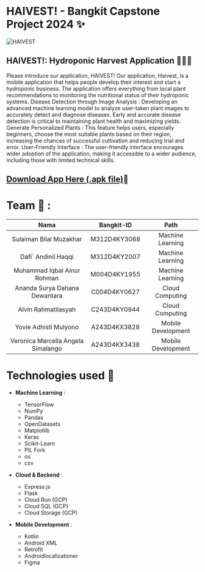 # HAIVEST! - Bangkit Capstone Project 2024 ✨

![HAIVEST](https://github.com/Veronicamrcl/Haivest/assets/90811312/91a65fa1-e2ab-4470-9e88-a55e610539cb)

## HAIVEST!: Hydroponic Harvest Application 💆‍♀️📱 <br>
Please introduce our application, HAIVEST! Our application, Haivest, is a mobile application that helps people develop their interest and start a hydroponic business. The application offers everything from local plant recommendations to monitoring the nutritional status of their hydroponic systems.
Disease Detection through Image Analysis : Developing an advanced machine learning model to analyze user-taken plant images to accurately detect and diagnose diseases. Early and accurate disease detection is critical to maintaining plant health and maximizing yields.
Generate Personalized Plants : This feature helps users, especially beginners, choose the most suitable plants based on their region, increasing the chances of successful cultivation and reducing trial and error.
User-Friendly Interface : The user-friendly interface encourages wider adoption of the application, making it accessible to a wider audience, including those with limited technical skills.

## [Download App Here (.apk file)](https://drive.google.com/file/d/1WkAbmE4svRkLbcfwI-rN8I3qOzl1J8Wo/view?usp=sharing)📲

# Team 🤝 :
|          Nama         | Bangkit-ID |       Path       |
|:---------------------:|:----------:|:----------------:|
|   Sulaiman Bilal Muzakhar  |  M312D4KY3068  | Machine Learning |
|  Dafi` Andinil Haqqi  |  M312D4KY2007  | Machine Learning |
|  Muhammad Iqbal Ainur Rohman  |  M004D4KY1955  | Machine Learning |
|   Ananda Surya Dahana Dewantara    |  C004D4KY0627  |  Cloud Computing |
|  Alvin Rahmatilasyah  |  C243D4KY0944  |  Cloud Computing |
|    Yovie Adhisti Mulyono      |  A243D4KX3828  |      Mobile Development     |
|    Veronica Marcella Angela Simalango      |  A243D4KX3438  |      Mobile Development     |

# Technologies used 🔧 

- **Machine Learning** :
  * TensorFlow
  * NumPy
  * Pandas
  * OpenDatasets
  * Matplotlib
  * Keras
  * Scikit-Learn
  * PIL Fork
  * os
  * csv
  
- **Cloud & Backend** : 
  * Express.js
  * Flask
  * Cloud Run (GCP)
  * Cloud SQL (GCP)
  * Cloud Storage (GCP)

- **Mobile Development** :
  * Kotlin
  * Android XML
  * Retrofit
  * Androidlocalizationer
  * Figma

